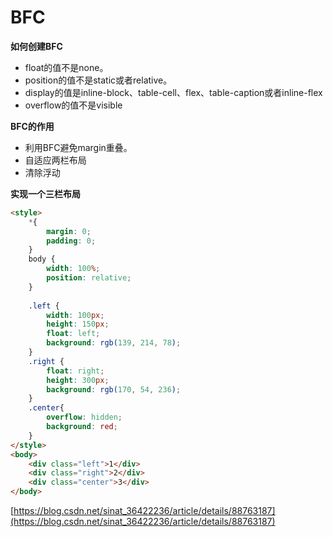 

# BFC

**如何创建BFC**
- float的值不是none。
- position的值不是static或者relative。
- display的值是inline-block、table-cell、flex、table-caption或者inline-flex
- overflow的值不是visible

**BFC的作用**
- 利用BFC避免margin重叠。
- 自适应两栏布局
- 清除浮动

**实现一个三栏布局**
```html
<style>
    *{
        margin: 0;
        padding: 0;
    }
    body {
        width: 100%;
        position: relative;
    }
 
    .left {
        width: 100px;
        height: 150px;
        float: left;
        background: rgb(139, 214, 78);
    }
    .right {
        float: right;
        height: 300px;
        background: rgb(170, 54, 236);  
    }
    .center{
        overflow: hidden;
        background: red;  
    }
</style>
<body>
    <div class="left">1</div>
    <div class="right">2</div>
    <div class="center">3</div>
</body>
```


[https://blog.csdn.net/sinat_36422236/article/details/88763187](https://blog.csdn.net/sinat_36422236/article/details/88763187)